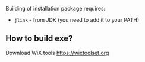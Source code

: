 

Building of installation package requires:
* `jlink` - from JDK (you need to add it to your PATH)

##  How to build exe?

Download WiX tools https://wixtoolset.org

